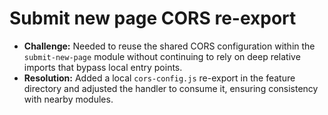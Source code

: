 # Submit new page CORS re-export

- **Challenge:** Needed to reuse the shared CORS configuration within the `submit-new-page` module without continuing to rely on deep relative imports that bypass local entry points.
- **Resolution:** Added a local `cors-config.js` re-export in the feature directory and adjusted the handler to consume it, ensuring consistency with nearby modules.
